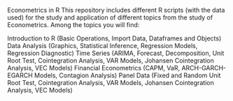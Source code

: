 

Econometrics in R
This repository includes different R scripts (with the data used) for the study and application of different topics from the study of Econometrics. Among the topics you will find:

Introduction to R (Basic Operations, Import Data, Dataframes and Objects)
Data Analysis (Graphics, Statistical Inference, Regression Models, Regression Diagnostic)
Time Series (ARIMA, Forecast, Decomposition, Unit Root Test, Cointegration Analysis, VAR Models, Johansen Cointegration Analysis, VEC Models)
Financial Econometrics (CAPM, VaR, ARCH-GARCH-EGARCH Models, Contagion Analysis)
Panel Data (Fixed and Random Unit Root Test, Cointegration Analysis, VAR Models, Johansen Cointegration Analysis, VEC Models)
